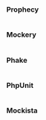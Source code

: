 
### Prophecy

```php

```

### Mockery

```php

```

### Phake

```php

```

### PhpUnit

```php

```

### Mockista

```php

```

